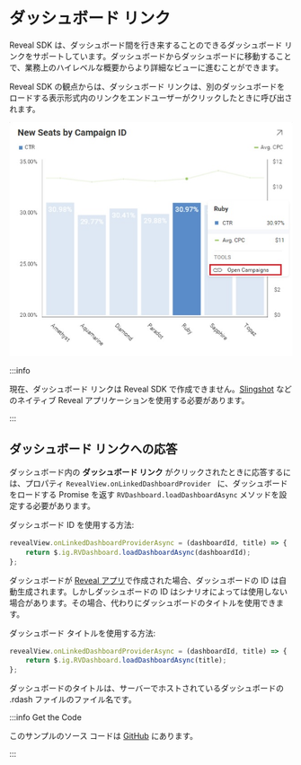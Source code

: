 # ダッシュボード リンク

Reveal SDK は、ダッシュボード間を行き来することのできるダッシュボード リンクをサポートしています。ダッシュボードからダッシュボードに移動することで、業務上のハイレベルな概要からより詳細なビューに進むことができます。

Reveal SDK の観点からは、ダッシュボード リンクは、別のダッシュボードをロードする表示形式内のリンクをエンドユーザーがクリックしたときに呼び出されます。

![](images/linking-open-campaigns.jpg)

:::info

現在、ダッシュボード リンクは Reveal SDK で作成できません。[Slingshot](https://my.slingshotapp.io/) などのネイティブ Reveal アプリケーションを使用する必要があります。

:::

## ダッシュボード リンクへの応答

ダッシュボード内の **ダッシュボード リンク** がクリックされたときに応答するには、プロパティ `RevealView.onLinkedDashboardProvider ` に、ダッシュボードをロードする Promise を返す `RVDashboard.loadDashboardAsync` メソッドを設定する必要があります。

ダッシュボード ID を使用する方法:
```javascript
revealView.onLinkedDashboardProviderAsync = (dashboardId, title) => {
    return $.ig.RVDashboard.loadDashboardAsync(dashboardId);
};
```

ダッシュボードが [Reveal アプリ](https://app.revealbi.io/)で作成された場合、ダッシュボードの ID は自動生成されます。しかしダッシュボードの ID はシナリオによっては使用しない場合があります。その場合、代わりにダッシュボードのタイトルを使用できます。

ダッシュボード タイトルを使用する方法:
```javascript
revealView.onLinkedDashboardProviderAsync = (dashboardId, title) => {
    return $.ig.RVDashboard.loadDashboardAsync(title);
};
```

ダッシュボードのタイトルは、サーバーでホストされているダッシュボードの .rdash ファイルのファイル名です。

:::info Get the Code

このサンプルのソース コードは [GitHub](https://github.com/RevealBi/sdk-samples-javascript/tree/master/LinkingDashboards) にあります。

:::